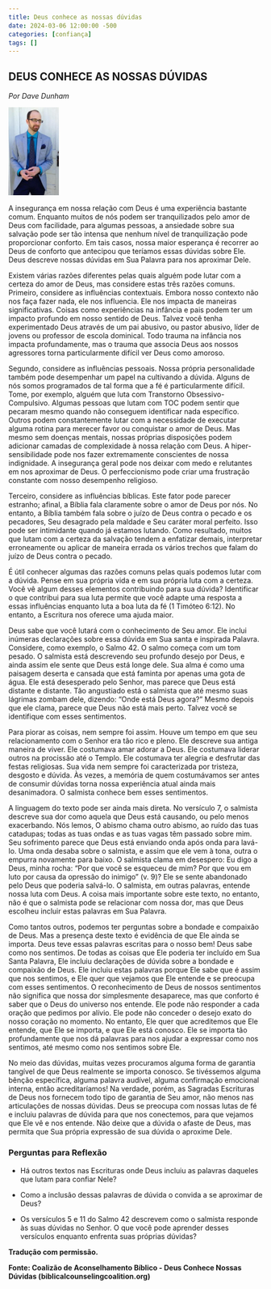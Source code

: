 ```yaml
---
title: Deus conhece as nossas dúvidas
date: 2024-03-06 12:00:00 -500
categories: [confiança]
tags: []
---
```


## **DEUS CONHECE AS NOSSAS DÚVIDAS**
*Por Dave Dunham*

<img src="assets/img/dave-dunham.png" alt="Dave Dunham" width="100">

A insegurança em nossa relação com Deus é uma experiência bastante comum. Enquanto muitos de nós podem ser tranquilizados pelo amor de Deus com facilidade, para algumas pessoas, a ansiedade sobre sua salvação pode ser tão intensa que nenhum nível de tranquilização pode proporcionar conforto. Em tais casos, nossa maior esperança é recorrer ao Deus de conforto que antecipou que teríamos essas dúvidas sobre Ele. Deus descreve nossas dúvidas em Sua Palavra para nos aproximar Dele.

Existem várias razões diferentes pelas quais alguém pode lutar com a certeza do amor de Deus, mas considere estas três razões comuns. Primeiro, considere as influências contextuais. Embora nosso contexto não nos faça fazer nada, ele nos influencia. Ele nos impacta de maneiras significativas. Coisas como experiências na infância e pais podem ter um impacto profundo em nosso sentido de Deus. Talvez você tenha experimentado Deus através de um pai abusivo, ou pastor abusivo, líder de jovens ou professor de escola dominical. Todo trauma na infância nos impacta profundamente, mas o trauma que associa Deus aos nossos agressores torna particularmente difícil ver Deus como amoroso.

Segundo, considere as influências pessoais. Nossa própria personalidade também pode desempenhar um papel na cultivando a dúvida. Alguns de nós somos programados de tal forma que a fé é particularmente difícil. Tome, por exemplo, alguém que luta com Transtorno Obsessivo-Compulsivo. Algumas pessoas que lutam com TOC podem sentir que pecaram mesmo quando não conseguem identificar nada específico. Outros podem constantemente lutar com a necessidade de executar alguma rotina para merecer favor ou conquistar o amor de Deus. Mas mesmo sem doenças mentais, nossas próprias disposições podem adicionar camadas de complexidade à nossa relação com Deus. A hiper-sensibilidade pode nos fazer extremamente conscientes de nossa indignidade. A insegurança geral pode nos deixar com medo e relutantes em nos aproximar de Deus. O perfeccionismo pode criar uma frustração constante com nosso desempenho religioso.

Terceiro, considere as influências bíblicas. Este fator pode parecer estranho; afinal, a Bíblia fala claramente sobre o amor de Deus por nós. No entanto, a Bíblia também fala sobre o juízo de Deus contra o pecado e os pecadores, Seu desagrado pela maldade e Seu caráter moral perfeito. Isso pode ser intimidante quando já estamos lutando. Como resultado, muitos que lutam com a certeza da salvação tendem a enfatizar demais, interpretar erroneamente ou aplicar de maneira errada os vários trechos que falam do juízo de Deus contra o pecado.

É útil conhecer algumas das razões comuns pelas quais podemos lutar com a dúvida. Pense em sua própria vida e em sua própria luta com a certeza. Você vê algum desses elementos contribuindo para sua dúvida? Identificar o que contribui para sua luta permite que você adapte uma resposta a essas influências enquanto luta a boa luta da fé (1 Timóteo 6:12). No entanto, a Escritura nos oferece uma ajuda maior.

Deus sabe que você lutará com o conhecimento de Seu amor. Ele inclui inúmeras declarações sobre essa dúvida em Sua santa e inspirada Palavra. Considere, como exemplo, o Salmo 42. O salmo começa com um tom pesado. O salmista está descrevendo seu profundo desejo por Deus, e ainda assim ele sente que Deus está longe dele. Sua alma é como uma paisagem deserta e cansada que está faminta por apenas uma gota de água. Ele está desesperado pelo Senhor, mas parece que Deus está distante e distante. Tão angustiado está o salmista que até mesmo suas lágrimas zombam dele, dizendo: “Onde está Deus agora?” Mesmo depois que ele clama, parece que Deus não está mais perto. Talvez você se identifique com esses sentimentos.

Para piorar as coisas, nem sempre foi assim. Houve um tempo em que seu relacionamento com o Senhor era tão rico e pleno. Ele descreve sua antiga maneira de viver. Ele costumava amar adorar a Deus. Ele costumava liderar outros na procissão até o Templo. Ele costumava ter alegria e desfrutar das festas religiosas. Sua vida nem sempre foi caracterizada por tristeza, desgosto e dúvida. Às vezes, a memória de quem costumávamos ser antes de consumir dúvidas torna nossa experiência atual ainda mais desanimadora. O salmista conhece bem esses sentimentos.

A linguagem do texto pode ser ainda mais direta. No versículo 7, o salmista descreve sua dor como aquela que Deus está causando, ou pelo menos exacerbando. Nós lemos, O abismo chama outro abismo, ao ruído das tuas catadupas; todas as tuas ondas e as tuas vagas têm passado sobre mim. Seu sofrimento parece que Deus está enviando onda após onda para lavá-lo. Uma onda desaba sobre o salmista, e assim que ele vem à tona, outra o empurra novamente para baixo. O salmista clama em desespero: Eu digo a Deus, minha rocha: “Por que você se esqueceu de mim? Por que vou em luto por causa da opressão do inimigo” (v. 9)? Ele se sente abandonado pelo Deus que poderia salvá-lo. O salmista, em outras palavras, entende nossa luta com Deus. A coisa mais importante sobre este texto, no entanto, não é que o salmista pode se relacionar com nossa dor, mas que Deus escolheu incluir estas palavras em Sua Palavra.

Como tantos outros, podemos ter perguntas sobre a bondade e compaixão de Deus. Mas a presença deste texto é evidência de que Ele ainda se importa. Deus teve essas palavras escritas para o nosso bem! Deus sabe como nos sentimos. De todas as coisas que Ele poderia ter incluído em Sua Santa Palavra, Ele incluiu declarações de dúvida sobre a bondade e compaixão de Deus. Ele incluiu estas palavras porque Ele sabe que é assim que nos sentimos, e Ele quer que vejamos que Ele entende e se preocupa com esses sentimentos. O reconhecimento de Deus de nossos sentimentos não significa que nossa dor simplesmente desaparece, mas que conforto é saber que o Deus do universo nos entende. Ele pode não responder a cada oração que pedimos por alívio. Ele pode não conceder o desejo exato do nosso coração no momento. No entanto, Ele quer que acreditemos que Ele entende, que Ele se importa, e que Ele está conosco. Ele se importa tão profundamente que nos dá palavras para nos ajudar a expressar como nos sentimos, até mesmo como nos sentimos sobre Ele.

No meio das dúvidas, muitas vezes procuramos alguma forma de garantia tangível de que Deus realmente se importa conosco. Se tivéssemos alguma bênção específica, alguma palavra audível, alguma confirmação emocional interna, então acreditaríamos! Na verdade, porém, as Sagradas Escrituras de Deus nos fornecem todo tipo de garantia de Seu amor, não menos nas articulações de nossas dúvidas. Deus se preocupa com nossas lutas de fé e incluiu palavras de dúvida para que nos conectemos, para que vejamos que Ele vê e nos entende. Não deixe que a dúvida o afaste de Deus, mas permita que Sua própria expressão de sua dúvida o aproxime Dele.

### **Perguntas para Reflexão**

* Há outros textos nas Escrituras onde Deus incluiu as palavras daqueles que lutam para confiar Nele?

* Como a inclusão dessas palavras de dúvida o convida a se aproximar de Deus?

* Os versículos 5 e 11 do Salmo 42 descrevem como o salmista responde às suas dúvidas no Senhor. O que você pode aprender desses versículos enquanto enfrenta suas próprias dúvidas?


**Tradução com permissão.**

**Fonte: Coalizão de Aconselhamento Bíblico - Deus Conhece Nossas Dúvidas (biblicalcounselingcoalition.org)**

